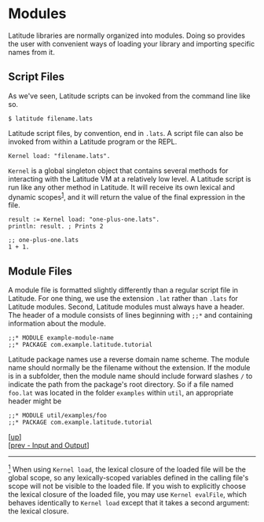 
# Modules

Latitude libraries are normally organized into modules. Doing so
provides the user with convenient ways of loading your library and
importing specific names from it.

## Script Files

As we've seen, Latitude scripts can be invoked from the command line
like so.

    $ latitude filename.lats

Latitude script files, by convention, end in `.lats`. A script file
can also be invoked from within a Latitude program or the REPL.

    Kernel load: "filename.lats".

`Kernel` is a global singleton object that contains several methods
for interacting with the Latitude VM at a relatively low level. A
Latitude script is run like any other method in Latitude. It will
receive its own lexical and dynamic scopes<sup><a name="footnote-01a"
href="#user-content-footnote-01f">1</a></sup>, and it will return the
value of the final expression in the file.

    result := Kernel load: "one-plus-one.lats".
    println: result. ; Prints 2

    ;; one-plus-one.lats
    1 + 1.

## Module Files

A module file is formatted slightly differently than a regular script
file in Latitude. For one thing, we use the extension `.lat` rather
than `.lats` for Latitude modules. Second, Latitude modules must
always have a header. The header of a module consists of lines
beginning with `;;*` and containing information about the module.

    ;;* MODULE example-module-name
    ;;* PACKAGE com.example.latitude.tutorial

Latitude package names use a reverse domain name scheme. The module
name should normally be the filename without the extension. If the
module is in a subfolder, then the module name should include forward
slashes `/` to indicate the path from the package's root directory. So
if a file named `foo.lat` was located in the folder `examples` within
`util`, an appropriate header might be

    ;;* MODULE util/examples/foo
    ;;* PACKAGE com.example.latitude.tutorial



[[up](.)]
<br/>[[prev - Input and Output](io.md)]

<hr/>

<a name="footnote-01f"
href="#user-content-footnote-01a"><sup>1</sup></a> When using `Kernel
load`, the lexical closure of the loaded file will be the global
scope, so any lexically-scoped variables defined in the calling file's
scope will not be visible to the loaded file. If you wish to
explicitly choose the lexical closure of the loaded file, you may use
`Kernel evalFile`, which behaves identically to `Kernel load` except
that it takes a second argument: the lexical closure.
